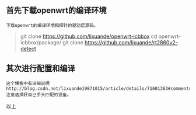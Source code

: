 
## 首先下载openwrt的编译环境
	下载openwrt的编译环境和探针的驱动层源码。

  > git clone https://github.com/lixuande/openwrt-icbbox
  > cd openwrt-icbbox/package/
  > git clone https://github.com/lixuande/rt2860v2-detect
  
## 其次进行配置和编译
	这个博客中有详细说明http://blog.csdn.net/lixuande19871015/article/details/71601363#comments
	注意选择好自己手头匹配的设备。
以上
